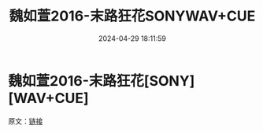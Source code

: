 ﻿---
title: 魏如萱2016-末路狂花SONYWAV+CUE
date: 2024-04-29 18:11:59
categories: WAV车载音乐、镜像
tags: 华语中文
---
# 魏如萱2016-末路狂花[SONY][WAV+CUE]

原文：[链接](https://blog.sina.com.cn/s/blog_1647c7e76010315eh.html)